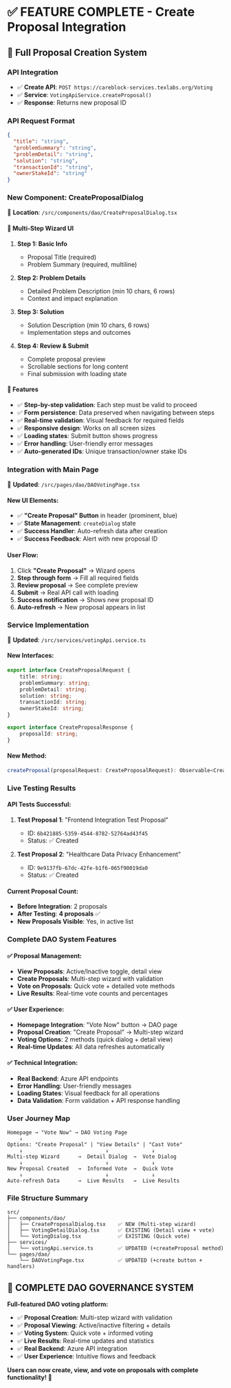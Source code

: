 # ✅ FEATURE COMPLETE - Create Proposal Integration

## 🎯 Full Proposal Creation System

### **API Integration**
- ✅ **Create API**: `POST https://careblock-services.texlabs.org/Voting`
- ✅ **Service**: `VotingApiService.createProposal()`
- ✅ **Response**: Returns new proposal ID

### **API Request Format**
```json
{
  "title": "string",
  "problemSummary": "string", 
  "problemDetail": "string",
  "solution": "string",
  "transactionId": "string",
  "ownerStakeId": "string"
}
```

### **New Component: CreateProposalDialog**
📍 **Location**: `/src/components/dao/CreateProposalDialog.tsx`

#### **🎨 Multi-Step Wizard UI**
1. **Step 1: Basic Info**
   - Proposal Title (required)
   - Problem Summary (required, multiline)

2. **Step 2: Problem Details**
   - Detailed Problem Description (min 10 chars, 6 rows)
   - Context and impact explanation

3. **Step 3: Solution**
   - Solution Description (min 10 chars, 6 rows)
   - Implementation steps and outcomes

4. **Step 4: Review & Submit**
   - Complete proposal preview
   - Scrollable sections for long content
   - Final submission with loading state

#### **🔧 Features**
- ✅ **Step-by-step validation**: Each step must be valid to proceed
- ✅ **Form persistence**: Data preserved when navigating between steps
- ✅ **Real-time validation**: Visual feedback for required fields
- ✅ **Responsive design**: Works on all screen sizes
- ✅ **Loading states**: Submit button shows progress
- ✅ **Error handling**: User-friendly error messages
- ✅ **Auto-generated IDs**: Unique transaction/owner stake IDs

### **Integration with Main Page**
📍 **Updated**: `/src/pages/dao/DAOVotingPage.tsx`

#### **New UI Elements:**
- ✅ **"Create Proposal" Button** in header (prominent, blue)
- ✅ **State Management**: `createDialog` state
- ✅ **Success Handler**: Auto-refresh data after creation
- ✅ **Success Feedback**: Alert with new proposal ID

#### **User Flow:**
1. Click **"Create Proposal"** → Wizard opens
2. **Step through form** → Fill all required fields
3. **Review proposal** → See complete preview
4. **Submit** → Real API call with loading
5. **Success notification** → Shows new proposal ID
6. **Auto-refresh** → New proposal appears in list

### **Service Implementation**
📍 **Updated**: `/src/services/votingApi.service.ts`

#### **New Interfaces:**
```typescript
export interface CreateProposalRequest {
    title: string;
    problemSummary: string;
    problemDetail: string;
    solution: string;
    transactionId: string;
    ownerStakeId: string;
}

export interface CreateProposalResponse {
    proposalId: string;
}
```

#### **New Method:**
```typescript
createProposal(proposalRequest: CreateProposalRequest): Observable<CreateProposalResponse>
```

### **Live Testing Results**

#### **API Tests Successful:**
1. **Test Proposal 1**: "Frontend Integration Test Proposal"
   - ID: `6b421885-5359-4544-8782-52764ad43f45`
   - Status: ✅ Created

2. **Test Proposal 2**: "Healthcare Data Privacy Enhancement" 
   - ID: `9e9137fb-67dc-42fe-b1f6-065f90019da0`
   - Status: ✅ Created

#### **Current Proposal Count:**
- **Before Integration**: 2 proposals
- **After Testing**: **4 proposals** ✅
- **New Proposals Visible**: Yes, in active list

### **Complete DAO System Features**

#### **✅ Proposal Management:**
- **View Proposals**: Active/Inactive toggle, detail view
- **Create Proposals**: Multi-step wizard with validation
- **Vote on Proposals**: Quick vote + detailed vote methods
- **Live Results**: Real-time vote counts and percentages

#### **✅ User Experience:**
- **Homepage Integration**: "Vote Now" button → DAO page
- **Proposal Creation**: "Create Proposal" → Multi-step wizard
- **Voting Options**: 2 methods (quick dialog + detail view)
- **Real-time Updates**: All data refreshes automatically

#### **✅ Technical Integration:**
- **Real Backend**: Azure API endpoints
- **Error Handling**: User-friendly messages
- **Loading States**: Visual feedback for all operations
- **Data Validation**: Form validation + API response handling

### **User Journey Map**

```
Homepage → "Vote Now" → DAO Voting Page
    ↓
Options: "Create Proposal" | "View Details" | "Cast Vote"
    ↓                           ↓              ↓
Multi-step Wizard      →  Detail Dialog  →  Vote Dialog
    ↓                           ↓              ↓
New Proposal Created   →  Informed Vote  →  Quick Vote
    ↓                           ↓              ↓
Auto-refresh Data      →  Live Results   →  Live Results
```

### **File Structure Summary**
```
src/
├── components/dao/
│   ├── CreateProposalDialog.tsx    ✅ NEW (Multi-step wizard)
│   ├── VotingDetailDialog.tsx      ✅ EXISTING (Detail view + vote)
│   └── VotingDialog.tsx            ✅ EXISTING (Quick vote)
├── services/
│   └── votingApi.service.ts        ✅ UPDATED (+createProposal method)
└── pages/dao/
    └── DAOVotingPage.tsx           ✅ UPDATED (+create button + handlers)
```

## 🎉 **COMPLETE DAO GOVERNANCE SYSTEM**

**Full-featured DAO voting platform:**
- ✅ **Proposal Creation**: Multi-step wizard with validation
- ✅ **Proposal Viewing**: Active/inactive filtering + details
- ✅ **Voting System**: Quick vote + informed voting
- ✅ **Live Results**: Real-time updates and statistics
- ✅ **Real Backend**: Azure API integration
- ✅ **User Experience**: Intuitive flows and feedback

**Users can now create, view, and vote on proposals with complete functionality! 🚀**